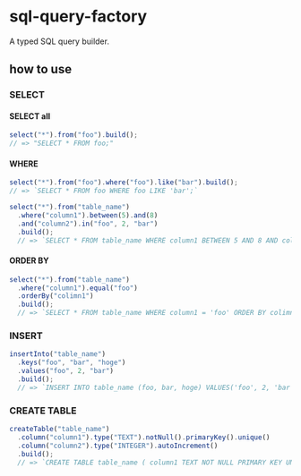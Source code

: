# sql-query-factory

A typed SQL query builder.

## how to use

### SELECT

#### SELECT all

```js
select("*").from("foo").build();
// => "SELECT * FROM foo;"
```

#### WHERE

```js
select("*").from("foo").where("foo").like("bar").build();
// => `SELECT * FROM foo WHERE foo LIKE 'bar';`
```

```js
select("*").from("table_name")
  .where("column1").between(5).and(8)
  .and("column2").in("foo", 2, "bar")
  .build();
  // => `SELECT * FROM table_name WHERE column1 BETWEEN 5 AND 8 AND column2 IN ('foo', 2, 'bar');`
```

#### ORDER BY

```js
select("*").from("table_name")
  .where("column1").equal("foo")
  .orderBy("colimn1")
  .build();
  // => `SELECT * FROM table_name WHERE column1 = 'foo' ORDER BY colimn1;`
```

### INSERT

```js
insertInto("table_name")
  .keys("foo", "bar", "hoge")
  .values("foo", 2, "bar")
  .build();
  // => `INSERT INTO table_name (foo, bar, hoge) VALUES('foo', 2, 'bar');`
```

### CREATE TABLE

```js
createTable("table_name")
  .column("column1").type("TEXT").notNull().primaryKey().unique()
  .column("column2").type("INTEGER").autoIncrement()
  .build();
  // => `CREATE TABLE table_name ( column1 TEXT NOT NULL PRIMARY KEY UNIQUE, column2 INTEGER AUTO_INCREMENT);`
```

